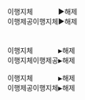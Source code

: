 <link rel="stylesheet" href="../_res/darkmode.css">  


이행지체ㅤㅤㅤㅤ▶<span class="r">해제</span>  
이행제공이행지체▶<span class="t">해제</span>  
#
<pre>
이행지체ㅤㅤㅤㅤ▶<span class="r">해제</span>  
이행지체이행제공▶<span class="t">해제</span>  

이행지체ㅤㅤㅤㅤ▶<span class="r">해제</span>  
이행제공이행지체▶<span class="t">해제</span>  
</pre>

